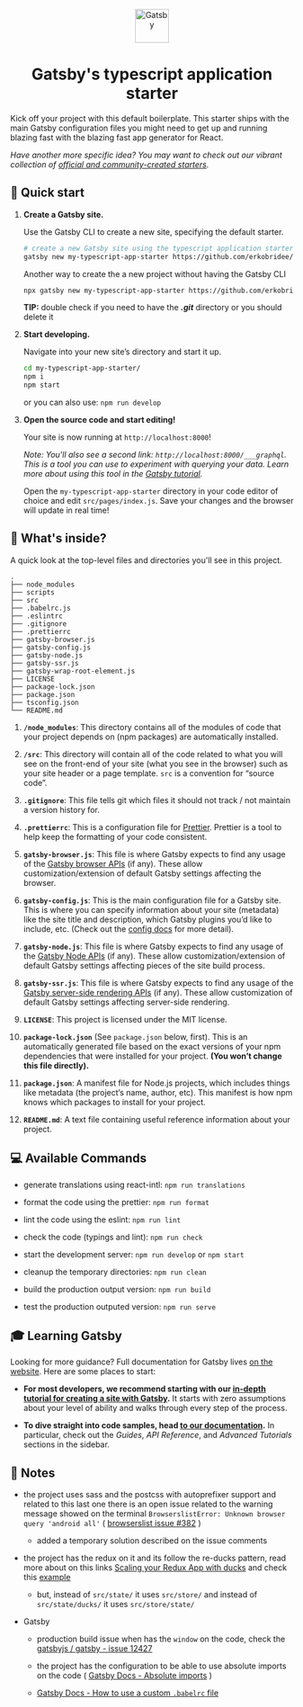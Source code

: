 <p align="center">
  <a href="https://www.gatsbyjs.org">
    <img alt="Gatsby" src="https://www.gatsbyjs.org/monogram.svg" width="60" />
  </a>
</p>
<h1 align="center">
  Gatsby's typescript application starter
</h1>

Kick off your project with this default boilerplate. This starter ships with the main Gatsby configuration files you might need to get up and running blazing fast with the blazing fast app generator for React.

_Have another more specific idea? You may want to check out our vibrant collection of [official and community-created starters](https://www.gatsbyjs.org/docs/gatsby-starters/)._

## 🚀 Quick start

1.  **Create a Gatsby site.**

    Use the Gatsby CLI to create a new site, specifying the default starter.

    ```sh
    # create a new Gatsby site using the typescript application starter
    gatsby new my-typescript-app-starter https://github.com/erkobridee/gatsby-typescript-app-starter
    ```

    Another way to create the a new project without having the Gatsby CLI

    ```sh
    npx gatsby new my-typescript-app-starter https://github.com/erkobridee/gatsby-typescript-app-starter
    ```

    **TIP:** double check if you need to have the _**.git**_ directory or you should delete it

1.  **Start developing.**

    Navigate into your new site’s directory and start it up.

    ```sh
    cd my-typescript-app-starter/
    npm i
    npm start
    ```

    or you can also use: `npm run develop`

1.  **Open the source code and start editing!**

    Your site is now running at `http://localhost:8000`!

    _Note: You'll also see a second link: _`http://localhost:8000/___graphql`_. This is a tool you can use to experiment with querying your data. Learn more about using this tool in the [Gatsby tutorial](https://www.gatsbyjs.org/tutorial/part-five/#introducing-graphiql)._

    Open the `my-typescript-app-starter` directory in your code editor of choice and edit `src/pages/index.js`. Save your changes and the browser will update in real time!

## 🧐 What's inside?

A quick look at the top-level files and directories you'll see in this project.

    .
    ├── node_modules
    ├── scripts
    ├── src
    ├── .babelrc.js
    ├── .eslintrc
    ├── .gitignore
    ├── .prettierrc
    ├── gatsby-browser.js
    ├── gatsby-config.js
    ├── gatsby-node.js
    ├── gatsby-ssr.js
    ├── gatsby-wrap-root-element.js
    ├── LICENSE
    ├── package-lock.json
    ├── package.json
    ├── tsconfig.json
    └── README.md

1.  **`/node_modules`**: This directory contains all of the modules of code that your project depends on (npm packages) are automatically installed.

2.  **`/src`**: This directory will contain all of the code related to what you will see on the front-end of your site (what you see in the browser) such as your site header or a page template. `src` is a convention for “source code”.

3.  **`.gitignore`**: This file tells git which files it should not track / not maintain a version history for.

4.  **`.prettierrc`**: This is a configuration file for [Prettier](https://prettier.io/). Prettier is a tool to help keep the formatting of your code consistent.

5.  **`gatsby-browser.js`**: This file is where Gatsby expects to find any usage of the [Gatsby browser APIs](https://www.gatsbyjs.org/docs/browser-apis/) (if any). These allow customization/extension of default Gatsby settings affecting the browser.

6.  **`gatsby-config.js`**: This is the main configuration file for a Gatsby site. This is where you can specify information about your site (metadata) like the site title and description, which Gatsby plugins you’d like to include, etc. (Check out the [config docs](https://www.gatsbyjs.org/docs/gatsby-config/) for more detail).

7.  **`gatsby-node.js`**: This file is where Gatsby expects to find any usage of the [Gatsby Node APIs](https://www.gatsbyjs.org/docs/node-apis/) (if any). These allow customization/extension of default Gatsby settings affecting pieces of the site build process.

8.  **`gatsby-ssr.js`**: This file is where Gatsby expects to find any usage of the [Gatsby server-side rendering APIs](https://www.gatsbyjs.org/docs/ssr-apis/) (if any). These allow customization of default Gatsby settings affecting server-side rendering.

9.  **`LICENSE`**: This project is licensed under the MIT license.

10. **`package-lock.json`** (See `package.json` below, first). This is an automatically generated file based on the exact versions of your npm dependencies that were installed for your project. **(You won’t change this file directly).**

11. **`package.json`**: A manifest file for Node.js projects, which includes things like metadata (the project’s name, author, etc). This manifest is how npm knows which packages to install for your project.

12. **`README.md`**: A text file containing useful reference information about your project.

## 💻 Available Commands

-   generate translations using react-intl: `npm run translations`

-   format the code using the prettier: `npm run format`

-   lint the code using the eslint: `npm run lint`

-   check the code (typings and lint): `npm run check`

-   start the development server: `npm run develop` or `npm start`

-   cleanup the temporary directories: `npm run clean`

-   build the production output version: `npm run build`

-   test the production outputed version: `npm run serve`

## 🎓 Learning Gatsby

Looking for more guidance? Full documentation for Gatsby lives [on the website](https://www.gatsbyjs.org/). Here are some places to start:

-   **For most developers, we recommend starting with our [in-depth tutorial for creating a site with Gatsby](https://www.gatsbyjs.org/tutorial/).** It starts with zero assumptions about your level of ability and walks through every step of the process.

-   **To dive straight into code samples, head [to our documentation](https://www.gatsbyjs.org/docs/).** In particular, check out the _Guides_, _API Reference_, and _Advanced Tutorials_ sections in the sidebar.

## 📝 Notes

-   the project uses sass and the postcss with autoprefixer support and related to this last one there is an open issue related to the warning message showed on the terminal `BrowserslistError: Unknown browser query 'android all'` ( [browserslist issue #382](https://github.com/browserslist/browserslist/issues/382) )

    -   added a temporary solution described on the issue comments

-   the project has the redux on it and its follow the re-ducks pattern, read more about on this links [Scaling your Redux App with ducks](https://www.freecodecamp.org/news/scaling-your-redux-app-with-ducks-6115955638be/) and check this [example](https://github.com/FortechRomania/react-redux-complete-example)

    -   but, instead of `src/state/` it uses `src/store/` and instead of `src/state/ducks/` it uses `src/store/state/`

-   Gatsby

    -   production build issue when has the `window` on the code, check the [gatsbyjs / gatsby - issue 12427](https://github.com/gatsbyjs/gatsby/issues/12427)

    -   the project has the configuration to be able to use absolute imports on the code ( [Gatsby Docs - Absolute imports](https://www.gatsbyjs.org/docs/add-custom-webpack-config/#absolute-imports) )

    -   [Gatsby Docs - How to use a custom `.babelrc` file](https://www.gatsbyjs.org/docs/babel/#how-to-use-a-custom-babelrc-file)
